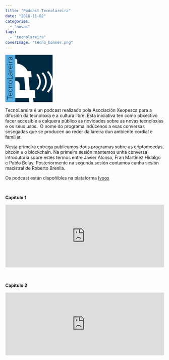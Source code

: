 ```yaml
---
title: "Podcast Tecnolareira"
date: "2018-11-02"
categories: 
  - "novas"
tags: 
  - "tecnolareira"
coverImage: "tecno_banner.png"
---
```


[![](images/tenolareira1-150x150.png)](https://www.xeopesca.gal/wp-content/uploads/2018/11/tenolareira1.png)

TecnoLareira é un podcast realizado pola Asociación Xeopesca para a difusión da tecnoloxía e a cultura libre. Esta iniciativa ten como obxectivo facer accesible a calquera público as novidades sobre as novas tecnoloxías e os seus usos.  O nome do programa indúcenos a esas conversas sosegadas que se producen ao redor da lareira dun ambiente cordial e familiar.

Nesta primeira entrega publicamos dous programas sobre as criptomoedas, bitcoin e o blockchain. Na primeira sesión mantemos unha conversa introdutoria sobre estes termos entre Javier Alonso, Fran Martínez Hidalgo e Pablo Belay. Posteriormente na segunda sesión contamos cunha sesión maxistral de Roberto Brenlla.

Os podcast están dispoñibles na plataforma [Ivoox](https://www.ivoox.com/podcast-tecnolareira_sq_f1631188_1.html)

 

**Capítulo 1** 

<iframe id="audio_29748171" style="border: 1px solid #EEE; box-sizing: border-box; width: 100%;" src="https://www.ivoox.com/player_ej_29748171_4_1.html?c1=022742" height="200" frameborder="0" scrolling="no" allowfullscreen="allowfullscreen"></iframe>

 

**Capítulo 2**

<iframe id="audio_29748310" style="border: 1px solid #EEE; box-sizing: border-box; width: 100%;" src="https://www.ivoox.com/player_ej_29748310_4_1.html?c1=00243f" height="200" frameborder="0" scrolling="no" allowfullscreen="allowfullscreen"></iframe>
